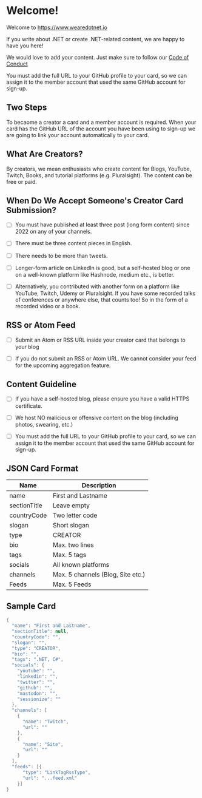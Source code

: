 # Welcome!

Welcome to https://www.wearedotnet.io

If you write about .NET or create .NET-related content, we are happy to have you here! 

We would love to add your content. Just make sure to follow our [Code of Conduct](https://github.com/wearedotnet/dotnet-creator-cards/blob/master/CODE_OF_CONDUCT.md)

You must add the full URL to your GitHub profile to your card, so we can assign it to the member account that used the same GitHub account for sign-up.

## Two Steps

To becaome a creator a card and a member account is required.
When your card has the GitHub URL of the account you have been using to sign-up we are going to link your account automatically to your card.

## What Are Creators?
By creators, we mean enthusiasts who create content for Blogs, YouTube, Twitch, Books, and tutorial platforms (e.g. Pluralsight). The content can be free or paid.

## When Do We Accept Someone's Creator Card Submission? 

* [ ] You must have published at least three post (long form content) since 2022 on any of your channels. 

* [ ] There must be three content pieces in English. 

* [ ] There needs to be more than tweets. 

* [ ] Longer-form article on LinkedIn is good, but a self-hosted blog or one on a well-known platform like Hashnode, medium etc., is better. 

* [ ] Alternatively, you contributed with another form on a platform like YouTube, Twitch, Udemy or Pluralsight. If you have some recorded talks of conferences or anywhere else, that counts too! So in the form of a recorded video or a book. 

## RSS or Atom Feed 

* [ ] Submit an Atom or RSS URL inside your creator card that belongs to your blog 

* [ ] If you do not submit an RSS or Atom URL. We cannot consider your feed for the upcoming aggregation feature. 

## Content Guideline 

* [ ] If you have a self-hosted blog, please ensure you have a valid HTTPS certificate. 

* [ ] We host NO malicious or offensive content on the blog (including photos, swearing, etc.)

* [ ] You must add the full URL to your GitHub profile to your card, so we can assign it to the member account that used the same GitHub account for sign-up.

## JSON Card Format

| Name         | Description                       |
| ------------ | --------------------------------- |
| name         | First and Lastname                |
| sectionTitle | Leave empty                       |
| countryCode  | Two letter code                   |
| slogan       | Short slogan                      |
| type         | CREATOR                           |
| bio          | Max. two lines                    |
| tags         | Max. 5 tags                       |
| socials      | All known platforms               |
| channels     | Max. 5 channels (Blog, Site etc.) |
| Feeds        | Max. 5 Feeds                      |

## Sample Card
```csharp
{
  "name": "First and Lastname",
  "sectionTitle": null,
  "countryCode": "",
  "slogan": "",
  "type": "CREATOR",
  "bio": "",
  "tags": ".NET, C#",
  "socials": {
    "youtube": "",
    "linkedin": "",
    "twitter": "",
    "github": "",
    "mastodon": "",
    "sessionize": ""
  },
  "channels": [
    {
      "name": "Twitch",
      "url": ""
    },
    {
      "name": "Site",
      "url": ""
    }
  ],
  "feeds": [{
      "type": "LinkTagRssType",
      "url": "...feed.xml"  
    }]
}
```
